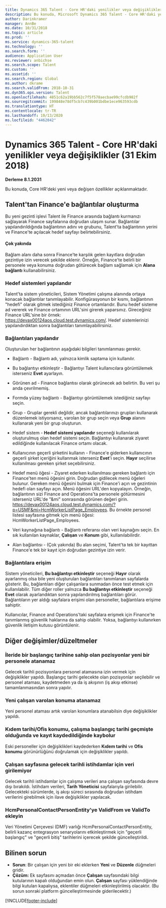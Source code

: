 ```yaml
---
title: Dynamics 365 Talent - Core HR'daki yenilikler veya değişiklikler (31 Ekim 2018)
description: Bu konuda, Microsoft Dynamics 365 Talent - Core HR'daki yeni veya değişen özellikler açıklanmaktadır.
author: Darinkramer
manager: AnnBe
ms.date: 10/31/2018
ms.topic: article
ms.prod: ''
ms.service: dynamics-365-talent
ms.technology: ''
ms.search.form: ''
audience: Application User
ms.reviewer: anbichse
ms.search.scope: Talent
ms.custom: ''
ms.assetid: ''
ms.search.region: Global
ms.author: dkrame
ms.search.validFrom: 2018-10-31
ms.dyn365.ops.version: Talent
ms.openlocfilehash: 4851c62a19bb562c7f5f578aecbae99cfcdb982f
ms.sourcegitcommit: 199848e78df5cb7c439b001bdbe1ece963593cdb
ms.translationtype: HT
ms.contentlocale: tr-TR
ms.lasthandoff: 10/13/2020
ms.locfileid: "4462842"
---
```

# <a name="whats-new-or-changed-in-dynamics-365-talent---core-hr-october-31-2018"></a>Dynamics 365 Talent - Core HR'daki yenilikler veya değişiklikler (31 Ekim 2018)

**Derleme 8.1.2031**

Bu konuda, Core HR'deki yeni veya değişen özellikler açıklanmaktadır.

## <a name="create-links-from-talent-to-finance"></a>Talent'tan Finance'e bağlantılar oluşturma
Bu yeni gezinti işlevi Talent ile Finance arasında bağlantı kurmanızı sağlayarak Finance sayfalarına doğrudan ulaşım sunar. Bağlantılar yapılandırıldığında bağlantının adını ve grubunu, Talent'ta bağlantının yerini ve Finance'te açılacak hedef sayfayı belirtebilirsiniz.

#### <a name="coming-soon"></a>Çok yakında
Bağlam alanı daha sonra Finance'te karşılık gelen kayıtlara doğrudan gezintiye izin verecek şekilde eklenir. Örneğin, Finance'te belirli bir personele veya konuma doğrudan götürecek bağlam sağlamak için **Alana bağlantı** kullanabilirsiniz.

### <a name="configure-target-systems"></a>Hedef sistemleri yapılandır

Talent'ta sistem yöneticileri, Sistem Yönetimi çalışma alanında ortaya konacak bağlantılar tanımlayabilir. Konfigürasyonun bir kısmı, bağlantının "hedefi" olarak gitmek istediğiniz Finance ortamlarıdır. Bunu hedef sisteme ad vererek ve Finance ortamının URL'sini girerek yaparsınız. Gireceğiniz Finance URL'sine bir örnek: https://devax00124aos.cloud.test.dynamics.com/. Hedef sistemlerinizi yapılandırdıktan sonra bağlantıları tanımlayabilirsiniz.

### <a name="configure-links"></a>Bağlantıları yapılandır

Oluşturulan her bağlantının aşağıdaki bilgileri tanımlanması gerekir.

- Bağlantı - Bağlantı adı, yalnızca kimlik saptama için kullanılır.

- Bu bağlantıyı etkinleştir - Bağlantıyı Talent kullanıcılara görüntülemek isterseniz **Evet** ayarlayın.

- Görünen ad - Finance bağlantısı olarak görünecek adı belirtin. Bu veri şu anda çevrilmemiş.

- Formda yüzey bağlantı - Bağlantıyı görüntülemek istediğiniz sayfayı seçin.

- Grup - Gruplar gerekli değildir, ancak bağlantılarınızı grupları kullanarak düzenlemek istiyorsanız, varolan bir grup seçin veya **Grup** alanını kullanarak yeni bir grup oluşturun.

- Hedef sistem - **Hedef sistemi yapılandır** seçeneği kullanılarak oluşturulmuş olan hedef sistemi seçin. Bağlantıyı kullanarak ziyaret edildiğinde kullanılacak Finance ortamı olacak.

- Kullanıcının geçerli şirketini kullanın - Finance'e giderken kullanıcının geçerli şirket içeriğini kullanmak isterseniz **Evet**'i seçin. **Hayır** seçilirse kullanılması gereken şirket seçebilirsiniz.

- Hedef menü öğesi - Ziyaret ederken kullanılması gereken bağlantı için Finance'ten menü öğesini girin. Doğrudan gidilecek menü öğeleri bulunur. Gereken menü öğesini bulmak için Finance'i açın ve gezintinin hedefi olan sayfayı açın. Menü öğesini URL'den kopyalayın. Örneğin, bağlantının sizi Finance and Operations'ta personele götürmesini isterseniz URL'de "&mi" sonrasında görünen değeri girin. https://devax00124aos.cloud.test.dynamics.com/?p=USMF&mi=HcmWorkerListPage_Employees. Bu örnekte personel listesi sayfasına gitmek için menü öğesi: HcmWorkerListPage_Employees.

- Veri kaynağına bağlantı - Bağlantı referansı olan veri kaynağını seçin. En sık kullanılan kaynaklar, **Çalışan** ve **Konum** gibi, kullanılabilirdir.

- Alan bağlantısı - (Çok yakında) Bu alan seçimi, Talent'ta tek bir kayıttan Finance'e tek bir kayıt için doğrudan gezintiye izin verir.

### <a name="access-to-links"></a>Bağlantılara erişim

Sistem yöneticileri, **Bu bağlantıyı etkinleştir** seçeneği **Hayır** olarak ayarlanmış olsa bile yeni oluşturulan bağlantıları tanımlanan sayfalarda gösterir. Bu, bağlantıları diğer çalışanlara sunmadan önce test etmek için kullanılabilir. Tüm diğer roller yalnızca **Bu bağlantıyı etkinleştir** seçeneği **Evet** olarak ayarlandıktan sonra yapılandırılmış bağlantıları görür. Bağlantıların yer aldığı sayfalara erişimi olan personeller, bağlantılara erişime sahiptir.

Kullanıcılar, Finance and Operations'taki sayfalara erişmek için Finance'te tanımlanmış güvenlik haklarına da sahip olabilir. Yoksa, bağlantıyı kullanırken güvenlik iletişim kutusu görüntülenir.


## <a name="other-changesfixes"></a>Diğer değişimler/düzeltmeler

### <a name="positions-with-a-future-start-date-cannot-be-assigned-to-a-new-employee"></a>İleride bir başlangıç tarihine sahip olan pozisyonlar yeni bir personele atanamaz

Gelecek tarihli pozisyonlara personel atamasına izin vermek için değişiklikler yapıldı. Başlangıç tarihi gelecekte olan pozisyonlar seçilebilir ve personel ataması, kaydetmeden ya da iş akışının (iş akışı etkinse) tamamlanmasından sonra yapılır.

### <a name="new-employee-cannot-be-assigned-existing-position"></a>Yeni çalışan varolan konuma atanamaz

Yeni personel ataması artık varolan konumlara atanabilsin diye değişiklikler yapıldı.

### <a name="seniority-dateoffice-location-disappears-when-the-employment-start-date-is-in-the-past-and-the-record-is-saved"></a>Kıdem tarihi/Ofis konumu, çalışma başlangıç tarihi geçmişte olduğunda ve kayıt kaydedildiğinde kaybolur

Eski personeller için değişiklikleri kaydederken **Kıdem tarihi** ve **Ofis konumu** görünürlüğünü doğrulamak için değişiklikler yapıldı.

### <a name="cant-enter-data-for-future-dated-employments-on-the-worker-page"></a>Çalışan sayfasına gelecek tarihli istihdamlar için veri girilemiyor

Gelecek tarihli istihdamlar için çalışma verileri ana çalışan sayfasında devre dışı bırakıldı. İstihdam verileri, **Tarih Yöneticisi** sayfalarıyla girilebilir. Gelecekteki sürümlerde, iş akışı süreci sırasında doğrudan istihdam verilerini girebilmek için ilave değişiklikler yapılacak.

### <a name="add-validfrom-and-validto-to-hcmpersonalcontactpersonentity"></a>HcmPersonalContactPersonEntity'ye ValidFrom ve ValidTo ekleyin

Veri Yönetimi Çerçevesi (DMF) varlığı HcmPersonalContactPersonEntity, belirli kazanç entegrasyon senaryolarını etkinleştirmek için "geçerli başlangıç" ve "geçerli bitiş" tarihlerini içerecek şekilde güncelleştirildi. 

## <a name="known-issue"></a>Bilinen sorun
- **Sorun**: Bir çalışan için yeni bir eki eklerken **Yeni** ve **Düzenle** düğmeleri gridir. 
- **Çözüm:** Ek sayfasını açmadan önce **Çalışan** sayfasındaki bilgi kutularının kapalı olduğundan emin olun. **Çalışan** sayfası yüklendiğinde bilgi kutuları kapalıysa, eklentiler düğmeleri etkinleştirilmiş olacaktır. (Bu sorun sonraki platform güncelleştirmesinde giderilecektir.)


[!INCLUDE[footer-include](../includes/footer-banner.md)]